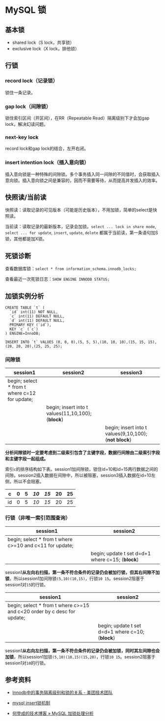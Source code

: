 # MySQL 锁

## 基本锁

- shared lock（S lock，共享锁）
- exclusive lock（X lock，排他锁）

## 行锁

### record lock（记录锁）

锁住一条记录。

### gap lock（间隙锁）

锁住索引区间（开区间），在RR（Repeatable Read）隔离级别下才会加gap lock，解决幻读问题。

### next-key lock

record lock和gap lock的结合，左开右闭。

### insert intention lock（插入意向锁）

插入意向锁是一种特殊的间隙锁。多个事务插入同一间隙的不同值时，会获取插入意向锁。插入意向锁之间是兼容的，因而不需要等待，从而提高并发插入的效率。

## 快照读/当前读

快照读：读取记录的可见版本（可能是历史版本），不用加锁，简单的select是快照读。

当前读：读取记录的最新版本，记录会加锁。`select ... lock in share mode`, `select ... for update`, `insert`, `update`, `delete` 都属于当前读，第一条语句加S锁，其他都是加X锁。

## 死锁诊断

查看数据库锁：`select * from information_schema.innodb_locks;`

查看最近一次死锁日志：`SHOW ENGINE INNODB STATUS;`

## 加锁实例分析

```
CREATE TABLE `t` (
  `id` int(11) NOT NULL,
  `c` int(11) DEFAULT NULL,
  `d` int(11) DEFAULT NULL,
  PRIMARY KEY (`id`),
  KEY `c` (`c`)
) ENGINE=InnoDB;

INSERT INTO `t` VALUES (0, 0, 0),(5, 5, 5),(10, 10, 10),(15, 15, 15),(20, 20, 20),(25, 25, 25);
```

### 间隙锁

| session1                                      | session2                                            | session3                                               |
| --------------------------------------------- | --------------------------------------------------- | ------------------------------------------------------ |
| begin; select * from t where c=12 for update; |                                                     |                                                        |
|                                               | begin; insert into t values(11,10,100); (**block**) |                                                        |
|                                               |                                                     | begin; insert into t values(9,10,100); (**not block**) |

**分析间隙锁时一定要考虑到二级索引包含了主键字段，数据行间隙由二级索引字段和主键字段一起组成。**

索引`c`的排序结构如下表。session1加间隙锁，锁住id=10和id=15两行数据之间的间隙。session2插入数据在间隙中，所以被阻塞，session3插入数据在id=10左侧，所以不会阻塞。

| c    | 0    | 5    | *10* | *15* | 20   | 25   |
| ---- | ---- | ---- | ---- | ---- | ---- | ---- |
| id   | 0    | 5    | *10* | *15* | 20   | 25   |

### 行锁（非唯一索引范围查询）

| session1                                                | session2                                          |
| ------------------------------------------------------- | ------------------------------------------------- |
| begin; select * from t where c>=10 and c<11 for update; |                                                   |
|                                                         | begin; update t set d=d+1 where c=15; (**block**) |

session1**从左向右扫描，第一条不符合条件的记录仍会被加行锁，但其右间隙不加锁**，所以session1加间隙锁`(5,10)(10,15)`，行锁`10 15`。session2阻塞于session1对`15`的行锁。

| session1                                                     | session2                                          |
| ------------------------------------------------------------ | ------------------------------------------------- |
| begin; select * from t where c>=15 and c<20 order by c desc for update; |                                                   |
|                                                              | begin; update t set d=d+1 where c=10; (**block**) |

session1**从右向左扫描，第一条不符合条件的记录仍会被加锁，同时其左间隙也会加锁**，所以session1加锁`(5,10)(10,15)(15,20)`，行锁`10 15`。session2阻塞于session1对`10`的行锁。

## 参考资料

- [Innodb中的事务隔离级别和锁的关系 - 美团技术团队](https://tech.meituan.com/2014/08/20/innodb-lock.html)

- [mysql insert锁机制](http://yeshaoting.cn/article/database/mysql%20insert%E9%94%81%E6%9C%BA%E5%88%B6/)

- [何登成的技术博客 » MySQL 加锁处理分析](http://hedengcheng.com/?p=771)

